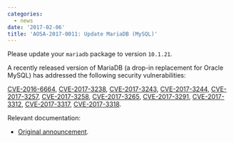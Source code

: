 ```yaml
---
categories:
  - news
date: '2017-02-06'
title: 'AOSA-2017-0011: Update MariaDB (MySQL)'
---
```



Please update your `mariadb` package to version `10.1.21`.

A recently released version of MariaDB (a drop-in replacement for Oracle MySQL) has addressed the following security vulnerabilities:

[CVE-2016-6664](https://cve.mitre.org/cgi-bin/cvename.cgi?name=CVE-2016-6664), [CVE-2017-3238](https://cve.mitre.org/cgi-bin/cvename.cgi?name=CVE-2017-3238), [CVE-2017-3243](https://cve.mitre.org/cgi-bin/cvename.cgi?name=CVE-2017-3243), [CVE-2017-3244](https://cve.mitre.org/cgi-bin/cvename.cgi?name=CVE-2017-3244), [CVE-2017-3257](https://cve.mitre.org/cgi-bin/cvename.cgi?name=CVE-2017-3257), [CVE-2017-3258](https://cve.mitre.org/cgi-bin/cvename.cgi?name=CVE-2017-3258), [CVE-2017-3265](https://cve.mitre.org/cgi-bin/cvename.cgi?name=CVE-2017-3265), [CVE-2017-3291](https://cve.mitre.org/cgi-bin/cvename.cgi?name=CVE-2017-3291), [CVE-2017-3312](https://cve.mitre.org/cgi-bin/cvename.cgi?name=CVE-2017-3312), [CVE-2017-3317](https://cve.mitre.org/cgi-bin/cvename.cgi?name=CVE-2017-3317), [CVE-2017-3318](https://cve.mitre.org/cgi-bin/cvename.cgi?name=CVE-2017-3318).

Relevant documentation:

- [Original announcement](https://mariadb.com/kb/en/mariadb/mariadb-10121-release-notes/).